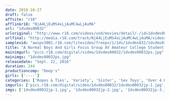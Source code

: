 ```yaml
---
date: 2018-10-27
draft: false
affsite: "r18"
afflinkr18: "NjA4LjEuMS4xLjAuMC4wLjAuMA"
url: "1dvdms00032"
urloriginal: "http://www.r18.com/videos/vod/movies/detail/-/id=1dvdms00032"
urlfinal: "http://media.r18.com/track/NjA4LjEuMS4xLjAuMC4wLjAuMA/videos/vod/movies/detail/-/id=1dvdms00032"
samplevid: "awspv3001.r18.com/litevideo/freepv/1/1dv/1dvdms032/1dvdms032_dmb_w.mp4"
title: "A Normal Boys And Girls Focus Group AV Amateur College Student Variety Edition We Test The Bonds Between Brother And Sister! Little Brother Is Forced To Watch His Big Tits Sister Tid Up And Tortured With Adult Sex Toys(Egg Vibrator/Vibrator/Big Vibrator) Choose To 'Immediately Escape With The Handcuff Keys' Or 'Take The Serial Cumming Mission: 100,000 Yen Paid For Each Cum' Which Will He Choose!?"
mainimgurl: "pics.r18.com/digital/video/1dvdms00032/1dvdms00032ps.jpg"
mainimgs: "1dvdms00032ps.jpg"
releasedate: "Sept. 22, 2016"
duration: 244
productioncomp: "Deep's"
girls: ['----']
categories: ['Ropes & Ties', 'Variety', 'Sister', 'Sex Toys', 'Over 4 Hours', 'Hi-Def']
imgurls: ['pics.r18.com/digital/video/1dvdms00032/1dvdms00032jp-1.jpg', 'pics.r18.com/digital/video/1dvdms00032/1dvdms00032jp-2.jpg', 'pics.r18.com/digital/video/1dvdms00032/1dvdms00032jp-3.jpg', 'pics.r18.com/digital/video/1dvdms00032/1dvdms00032jp-4.jpg', 'pics.r18.com/digital/video/1dvdms00032/1dvdms00032jp-5.jpg', 'pics.r18.com/digital/video/1dvdms00032/1dvdms00032jp-6.jpg', 'pics.r18.com/digital/video/1dvdms00032/1dvdms00032jp-7.jpg', 'pics.r18.com/digital/video/1dvdms00032/1dvdms00032jp-8.jpg', 'pics.r18.com/digital/video/1dvdms00032/1dvdms00032jp-9.jpg', 'pics.r18.com/digital/video/1dvdms00032/1dvdms00032jp-10.jpg', 'pics.r18.com/digital/video/1dvdms00032/1dvdms00032jp-11.jpg', 'pics.r18.com/digital/video/1dvdms00032/1dvdms00032jp-12.jpg', 'pics.r18.com/digital/video/1dvdms00032/1dvdms00032jp-13.jpg', 'pics.r18.com/digital/video/1dvdms00032/1dvdms00032jp-14.jpg', 'pics.r18.com/digital/video/1dvdms00032/1dvdms00032jp-15.jpg', 'pics.r18.com/digital/video/1dvdms00032/1dvdms00032jp-16.jpg', 'pics.r18.com/digital/video/1dvdms00032/1dvdms00032jp-17.jpg', 'pics.r18.com/digital/video/1dvdms00032/1dvdms00032jp-18.jpg', 'pics.r18.com/digital/video/1dvdms00032/1dvdms00032jp-19.jpg', 'pics.r18.com/digital/video/1dvdms00032/1dvdms00032jp-20.jpg']
imgs: ['1dvdms00032jp-1.jpg', '1dvdms00032jp-2.jpg', '1dvdms00032jp-3.jpg', '1dvdms00032jp-4.jpg', '1dvdms00032jp-5.jpg', '1dvdms00032jp-6.jpg', '1dvdms00032jp-7.jpg', '1dvdms00032jp-8.jpg', '1dvdms00032jp-9.jpg', '1dvdms00032jp-10.jpg', '1dvdms00032jp-11.jpg', '1dvdms00032jp-12.jpg', '1dvdms00032jp-13.jpg', '1dvdms00032jp-14.jpg', '1dvdms00032jp-15.jpg', '1dvdms00032jp-16.jpg', '1dvdms00032jp-17.jpg', '1dvdms00032jp-18.jpg', '1dvdms00032jp-19.jpg', '1dvdms00032jp-20.jpg']
---
```

